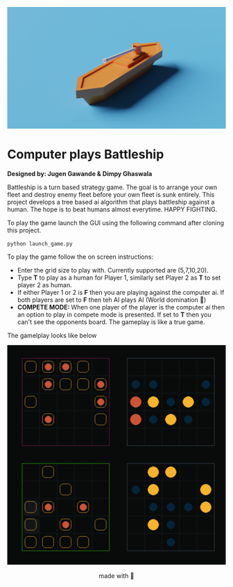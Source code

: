 ![plot](/Assets/battleship.png)
# Computer plays Battleship

<b>Designed by: Jugen Gawande & Dimpy Ghaswala</b>

Battleship is a turn based strategy game. The goal is to arrange your own fleet and destroy enemy fleet before your own fleet is sunk entirely. 
This project develops a tree based ai algorithm that plays battleship against a human. The hope is to beat humans almost everytime. HAPPY FIGHTING.

To play the game launch the GUI using the following command after cloning this project.
```
python launch_game.py
```
To play the game follow the on screen instructions:

 - Enter the grid size to play with. Currently supported are (5,7,10,20).
 - Type <b>T</b> to play as a human for Player 1, similarly set Player 2 as <b>T</b> to set player 2 as human.
 - If either Player 1 or 2 is <b>F</b> then you are playing against the computer ai. If both players are set to <b>F</b> then teh AI plays AI (World domination 🧨)
 - <b>COMPETE MODE: </b>When one player of the player is the computer ai then an option to play in compete mode is presented. If set to <b>T</b> then you can't see the opponents board.
 The gameplay is like a true game. 

The gamelplay looks like below

![plot](/Assets/gameplay_1.png)




<center> made with 🧠</center>
